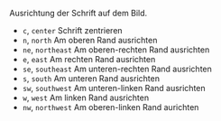 Ausrichtung der Schrift auf dem Bild.
- `c`, `center` Schrift zentrieren
- `n`, `north` Am oberen Rand ausrichten
- `ne`, `northeast` Am oberen-rechten Rand ausrichten
- `e`, `east` Am rechten Rand ausrichten
- `se`, `southeast` Am unteren-rechten Rand ausrichten
- `s`, `south` Am unteren Rand ausrichten
- `sw`, `southwest` Am unteren-linken Rand ausrichten
- `w`, `west` Am linken Rand ausrichten
- `nw`, `northwest` Am oberen-linken Rand aurichten
